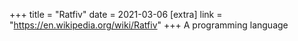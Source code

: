 +++
title = "Ratfiv"
date = 2021-03-06
[extra]
link = "https://en.wikipedia.org/wiki/Ratfiv"
+++
A programming language

